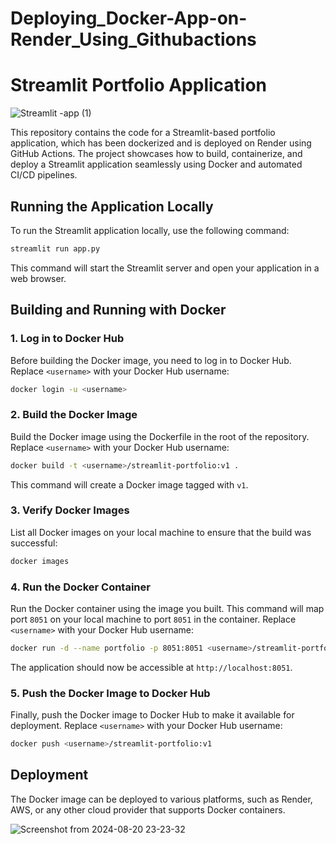 # Deploying_Docker-App-on-Render_Using_Githubactions



# Streamlit Portfolio Application
![Streamlit -app (1)](https://github.com/user-attachments/assets/a2e2a7e5-cf9d-4dc8-bb85-001ddf8685d6)



This repository contains the code for a Streamlit-based portfolio application, which has been dockerized and is deployed on Render using GitHub Actions. The project showcases how to build, containerize, and deploy a Streamlit application seamlessly using Docker and automated CI/CD pipelines.



## Running the Application Locally

To run the Streamlit application locally, use the following command:

```bash
streamlit run app.py
```

This command will start the Streamlit server and open your application in a web browser.

## Building and Running with Docker

### 1. Log in to Docker Hub

Before building the Docker image, you need to log in to Docker Hub. Replace `<username>` with your Docker Hub username:

```bash
docker login -u <username>
```

### 2. Build the Docker Image

Build the Docker image using the Dockerfile in the root of the repository. Replace `<username>` with your Docker Hub username:

```bash
docker build -t <username>/streamlit-portfolio:v1 .
```

This command will create a Docker image tagged with `v1`.

### 3. Verify Docker Images

List all Docker images on your local machine to ensure that the build was successful:

```bash
docker images
```

### 4. Run the Docker Container

Run the Docker container using the image you built. This command will map port `8051` on your local machine to port `8051` in the container. Replace `<username>` with your Docker Hub username:

```bash
docker run -d --name portfolio -p 8051:8051 <username>/streamlit-portfolio:v1
```

The application should now be accessible at `http://localhost:8051`.

### 5. Push the Docker Image to Docker Hub

Finally, push the Docker image to Docker Hub to make it available for deployment. Replace `<username>` with your Docker Hub username:

```bash
docker push <username>/streamlit-portfolio:v1
```


## Deployment

The Docker image can be deployed to various platforms, such as Render, AWS, or any other cloud provider that supports Docker containers.

![Screenshot from 2024-08-20 23-23-32](https://github.com/user-attachments/assets/34d3105a-3ffa-49f2-9915-ba2bf985f606)

